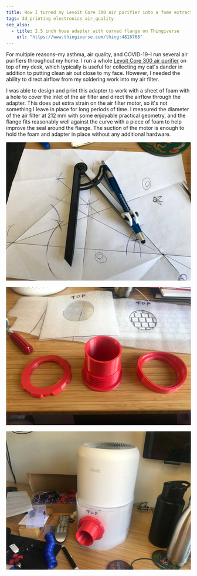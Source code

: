 ```yaml
---
title: How I turned my Levoit Core 300 air purifier into a fume extractor
tags: 3d_printing electronics air_quality
see_also:
  - title: 2.5 inch hose adapter with curved flange on Thingiverse
    url: "https://www.thingiverse.com/thing:4818768"
---
```


For multiple reasons–my asthma, air quality, and COVID-19–I run several air purifiers throughout my home. I run a whole [Levoit Core 300 air purifier][levoit] on top of my desk, which typically is useful for collecting my cat's dander in addition to putting clean air out close to my face. However, I needed the ability to direct airflow from my soldering work into my air filter.

I was able to design and print this adapter to work with a sheet of foam with a hole to cover the inlet of the air filter and direct the airflow through the adapter. This does put extra strain on the air filter motor, so it's not something I leave in place for long periods of time. I measured the diameter of the air filter at 212 mm with some enjoyable practical geometry, and the flange fits reasonably well against the curve with a piece of foam to help improve the seal around the flange. The suction of the motor is enough to hold the foam and adapter in place without any additional hardware.

![A protractor on top of papers used to trace the partial profile of the cylindrical air purifier](/assets/hose-adapter-with-curved-flange-geometry.jpg)

![The adapter, nut, and flange parts laid out](/assets/hose-adapter-with-curved-flange-parts.jpg)

![The assembled adapter fitted to the air purifier](/assets/hose-adapter-with-curved-flange-front.jpg)

[levoit]: https://levoit.com/products/core300-true-hepa-air-purifier
